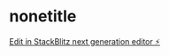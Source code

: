# nonetitle

[Edit in StackBlitz next generation editor ⚡️](https://stackblitz.com/~/github.com/kokiiwa/nonetitle)